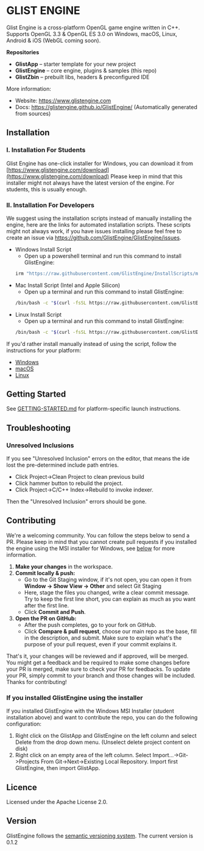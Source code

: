 # GLIST ENGINE

Glist Engine is a cross-platform OpenGL game engine written in C++.
Supports OpenGL 3.3 & OpenGL ES 3.0 on Windows, macOS, Linux, Android & iOS (WebGL coming soon).

**Repositories**  
- **GlistApp** – starter template for your new project  
- **GlistEngine** – core engine, plugins & samples (this repo)  
- **GlistZbin** – prebuilt libs, headers & preconfigured IDE  


More information:  
- Website: https://www.glistengine.com  
- Docs: https://glistengine.github.io/GlistEngine/ (Automatically generated from sources)

## Installation

### I. Installation For Students

Glist Engine has one-click installer for Windows, you can download it from [https://www.glistengine.com/download](https://www.glistengine.com/download)
Please keep in mind that this installer might not always have the latest version of the engine. For students, this is usually enough.

### II. Installation For Developers

We suggest using the installation scripts instead of manually installing the engine, here are the links for automated installation scripts.
These scripts might not always work, if you have issues installing please feel free to create an issue via https://github.com/GlistEngine/GlistEngine/issues.

- Windows Install Script
    - Open up a powershell terminal and run this command to install GlistEngine:
    ```bash
    irm "https://raw.githubusercontent.com/GlistEngine/InstallScripts/main/scripts/windows/install-glist.ps1" | iex
    ```
- Mac Install Script (Intel and Apple Silicon)
    - Open up a terminal and run this command to install GlistEngine:
    ```bash
    /bin/bash -c "$(curl -fsSL https://raw.githubusercontent.com/GlistEngine/InstallScripts/main/scripts/macos/install-glist.sh)"
    ```
- Linux Install Script
    - Open up a terminal and run this command to install GlistEngine:
    ```bash
    /bin/bash -c "$(curl -fsSL https://raw.githubusercontent.com/GlistEngine/InstallScripts/main/scripts/linux/install-glist.sh)"
    ```

If you'd rather install manually instead of using the script, follow the instructions for your platform:
 - [Windows](./INSTALLATION-WIN.md)
 - [macOS](./INSTALLATION-MACOS.md)
 - [Linux](./INSTALLATION-LINUX.md)

## Getting Started
See [GETTING-STARTED.md](./GETTING-STARTED.md) for platform-specific launch instructions.

## Troubleshooting

### Unresolved Inclusions

If you see "Unresolved Inclusion" errors on the editor, that means the ide lost the pre-determined include path entries.

- Click Project->Clean Project to clean previous build
- Click hammer button to rebuild the project.
- Click Project->C/C++ Index->Rebuild to invoke indexer.

Then the "Unresolved Inclusion" errors should be gone.


## Contributing

We're a welcoming community. You can follow the steps below to send a PR. Please keep in mind that you cannot create pull requests if you installed the engine using the MSI installer for Windows, see [below](#if-you-installed-glistengine-using-the-installer) for more information.

1. **Make your changes** in the workspace.  
4. **Commit locally & push:**  
   - Go to the Git Staging window, if it's not open, you can open it from **Window -> Show View -> Other** and select Git Staging  
   - Here, stage the files you changed, write a clear commit message. Try to keep the first line short, you can explain as much as you want after the first line.  
   - Click **Commit and Push**.  
5. **Open the PR on GitHub:**  
   - After the push completes, go to your fork on GitHub.  
   - Click **Compare & pull request**, choose our main repo as the base, fill in the description, and submit. Make sure to explain what's the purpose of your pull request, even if your commit explains it.

That's it, your changes will be reviewed and if approved, will be merged. You might get a feedback and be required to make some changes before your PR is merged, make sure to check your PR for feedbacks. To update your PR, simply commit to your branch and those changes will be included. Thanks for contributing!  

### If you installed GlistEngine using the installer

If you installed GlistEngine with the Windows MSI Installer (student installation above) and want to contribute the repo, you can do the following configuration:

1. Right click on the GlistApp and GlistEngine on the left column and select Delete from the drop down menu. (Unselect delete project content on disk)
2. Right click on an empty area of the left column. Select Import...->Git->Projects From Git->Next->Existing Local Repository. Import first GlistEngine, then import GlistApp.


## Licence

Licensed under the Apache License 2.0.


## Version

GlistEngine follows the [semantic versioning system](https://semver.org/). The current version is 0.1.2
